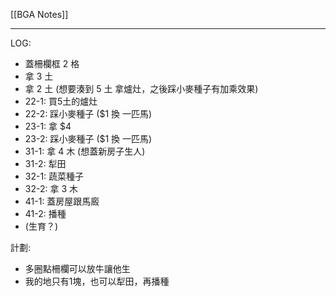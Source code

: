 [[BGA Notes]]

---

LOG:
- 蓋柵欄框 2 格
- 拿 3 土
- 拿 2 土 (想要湊到 5 土 拿爐灶，之後踩小麥種子有加乘效果)
- 22-1: 買5土的爐灶
- 22-2: 踩小麥種子 ($1 換 一匹馬)
- 23-1: 拿 $4
- 23-2: 踩小麥種子 ($1 換 一匹馬)
- 31-1: 拿 4 木 (想蓋新房子生人)
- 31-2: 犁田
- 32-1: 蔬菜種子
- 32-2: 拿 3 木
- 41-1: 蓋房屋跟馬廄
- 41-2: 播種
- (生育？)

計劃:
- 多圈點柵欄可以放牛讓他生
- 我的地只有1塊，也可以犁田，再播種